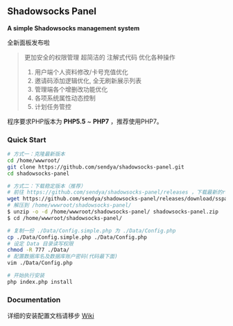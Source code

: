 ## Shadowsocks Panel

**A simple Shadowsocks management system**

全新面板发布啦

> 更加安全的权限管理
> 超简洁的 注解式代码
> 优化各种操作
> 	1. 用户端个人资料修改/卡号充值优化
> 	2. 邀请码添加逻辑优化, 全无刷新展示列表
> 	3. 管理端各个增删改功能优化
> 	4. 各项系统属性动态控制
> 	5. 计划任务管控

程序要求PHP版本为 **PHP5.5** ~ **PHP7** ，推荐使用PHP7。

### Quick Start
```bash
# 方式一：克隆最新版本
cd /home/wwwroot/
git clone https://github.com/sendya/shadowsocks-panel.git
cd shadowsocks-panel

# 方式二：下载稳定版本（推荐）
# 前往 https://github.com/sendya/shadowsocks-panel/releases ，下载最新的release版本（当前版本：v1.04）
wget https://github.com/sendya/shadowsocks-panel/releases/download/sspanel-v1.04/shadowsocks-panel-v1.04.zip -O shadowsocks-panel.zip
# 解压到 /home/wwwroot/shadowsocks-panel/
$ unzip -o -d /home/wwwroot/shadowsocks-panel/ shadowsocks-panel.zip
$ cd /home/wwwroot/shadowsocks-panel/

# 复制一份 ./Data/Config.simple.php 为 ./Data/Config.php
cp ./Data/Config.simple.php ./Data/Config.php
# 设定 Data 目录读写权限
chmod -R 777 ./Data/
# 配置数据库名及数据库账户密码(代码最下面)
vim ./Data/Config.php

# 开始执行安装
php index.php install
```

### Documentation
详细的安装配置文档请移步 [Wiki](https://github.com/sendya/shadowsocks-panel/wiki)
